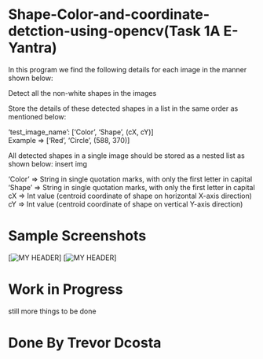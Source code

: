 # Shape-Color-and-coordinate-detction-using-opencv(Task 1A E-Yantra)

In this program we find the following details for each image in the manner shown below:

Detect all the non-white shapes in the images<br>

Store the details of these detected shapes in a list in the same order as mentioned below:

‘test_image_name’: [‘Color’, ‘Shape’, (cX, cY)]<br>
Example => [‘Red’, ‘Circle’, (588, 370)]<br>

All detected shapes in a single image should be stored as a nested list as shown below:
insert img

‘Color’ => String in single quotation marks, with only the first letter in capital <br>
‘Shape’ => String in single quotation marks, with only the first letter in capital<br>
cX => Int value (centroid coordinate of shape on horizontal X-axis direction)<br>
cY => Int value (centroid coordinate of shape on vertical Y-axis direction)<br>

# Sample Screenshots
[![MY HEADER](https://github.com/dcostat04/Shape-Color-and-coordinate-detction-using-opencv/blob/main/ggt.PNG)]
[![MY HEADER](https://github.com/dcostat04/Shape-Color-and-coordinate-detction-using-opencv/blob/main/ggts.PNG)]

# Work in Progress
still more things to be done

# Done By Trevor Dcosta
